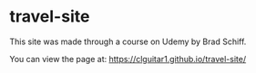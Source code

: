 # travel-site

This site was made through a course on Udemy by Brad Schiff.

You can view the page at:
https://clguitar1.github.io/travel-site/
